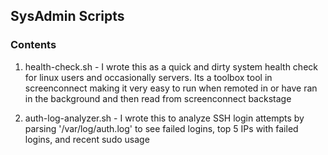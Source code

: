## SysAdmin Scripts

### Contents
    
1. health-check.sh - I wrote this as a quick and dirty system health check for linux users and occasionally servers. Its a toolbox tool in screenconnect making it very easy to run when remoted in or have ran in the background and then read from screenconnect backstage
    
2. auth-log-analyzer.sh - I wrote this to analyze SSH login attempts by parsing '/var/log/auth.log' to see failed logins, top 5 IPs with failed logins, and recent sudo usage
